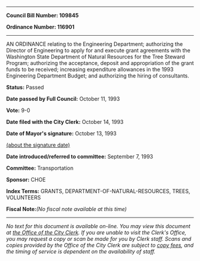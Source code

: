 

********

**Council Bill Number: 109845**
   
**Ordinance Number: 116901**
********

 AN ORDINANCE relating to the Engineering Department; authorizing the Director of Engineering to apply for and execute grant agreements with the Washington State Department of Natural Resources for the Tree Steward Program; authorizing the acceptance, deposit and appropriation of the grant funds to be received; increasing expenditure allowances in the 1993 Engineering Department Budget; and authorizing the hiring of consultants.

**Status:** Passed
   
**Date passed by Full Council:** October 11, 1993
   
**Vote:** 9-0
   
**Date filed with the City Clerk:** October 14, 1993
   
**Date of Mayor's signature:** October 13, 1993
   
[(about the signature date)](/~public/approvaldate.htm)
   
   
   
**Date introduced/referred to committee:** September 7, 1993
   
**Committee:** Transportation
   
**Sponsor:** CHOE
   
   
**Index Terms:** GRANTS, DEPARTMENT-OF-NATURAL-RESOURCES, TREES, VOLUNTEERS

**Fiscal Note:**_(No fiscal note available at this time)_
********

_No text for this document is available on-line. You may view this document at [the Office of the City Clerk](http://www.seattle.gov/leg/clerk/contactUs.htm). If you are unable to visit the Clerk's Office, you may request a copy or scan be made for you by Clerk staff. Scans and copies provided by the Office of the City Clerk are subject to [copy fees](http://clerk.seattle.gov/~public/clerkfees.htm), and the timing of service is dependent on the availability of staff._

